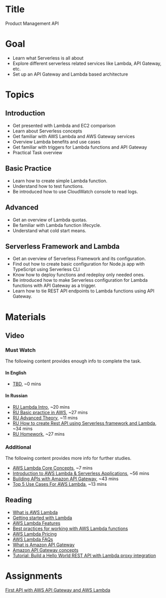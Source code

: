 # Title
Product Management API

# Goal
- Learn what Serverless is all about
- Explore different serverless related services like Lambda, API Gateway, etc.
- Set up an API Gateway and Lambda based architecture

# Topics

## Introduction
- Get presented with Lambda and EC2 comparison  
- Learn about Serverless concepts  
- Get familiar with AWS Lambda and AWS Gateway services
- Overview Lambda benefits and use cases
- Get familiar with triggers for Lambda functions and API Gateway
- Practical Task overview

## Basic Practice
- Learn how to create simple Lambda function.
- Understand how to test functions.
- Be introduced how to use CloudWatch console to read logs.

## Advanced
- Get an overview of Lambda quotas.
- Be familiar with Lambda function lifecycle.
- Understand what cold start means.

## Serverless Framework and Lambda
- Get an overview of Serverless Framework and its configuration.
- Find out how to create basic configuration for Node.js app with TypeScript using Serverless CLI
- Know how to deploy functions and redeploy only needed ones.
- Be introduced how to make Serverless configuration for Lambda functions with API Gateway as a trigger.
- Learn how to tie REST API endpoints to Lambda functions using API Gateway.

# Materials

## Video
### Must Watch

The following content provides enough info to complete the task.

#### In English
- [TBD](https://videoportal.epam.com/), ~0 mins

#### In Russian
- [RU Lambda Intro](https://videoportal.epam.com/playlist/OJM9DLJn/play/GYllynYW), ~20 mins
- [RU Basic practice in AWS](https://videoportal.epam.com/playlist/OJM9DLJn/play/jaNq3j76), ~27 mins
- [RU Advanced Theory](https://videoportal.epam.com/playlist/OJM9DLJn/play/kaE0wK7e), ~11 mins
- [RU How to create Rest API using Serverless framework and Lambda](https://videoportal.epam.com/playlist/OJM9DLJn/play/mYQqE9Yp), ~34 mins
- [RU Homework](https://videoportal.epam.com/playlist/OJM9DLJn/play/OJMqxBJn), ~27 mins

### Additional

The following content provides more info for further studies.
- [AWS Lambda Core Concepts](https://www.youtube.com/watch?v=iUIWG0h2D84), ~7 mins
- [Introduction to AWS Lambda & Serverless Applications](https://www.youtube.com/watch?v=EBSdyoO3goc), ~56 mins
- [Building APIs with Amazon API Gateway](https://www.youtube.com/watch?v=XwfpPEFHKtQ), ~43 mins
- [Top 5 Use Cases For AWS Lambda](https://www.youtube.com/watch?v=K-nnzpgrzwM), ~13 mins

## Reading
- [What is AWS Lambda](https://docs.aws.amazon.com/lambda/latest/dg/welcome.html)
- [Getting started with Lambda](https://docs.aws.amazon.com/lambda/latest/dg/getting-started.html)
- [AWS Lambda Features](https://aws.amazon.com/lambda/features/)
- [Best practices for working with AWS Lambda functions](https://docs.aws.amazon.com/lambda/latest/dg/best-practices.html)
- [AWS Lambda Pricing](https://aws.amazon.com/lambda/pricing/)
- [AWS Lambda FAQs](https://aws.amazon.com/lambda/faqs/)
- [What is Amazon API Gateway](https://docs.aws.amazon.com/apigateway/latest/developerguide/welcome.html)
- [Amazon API Gateway concepts](https://docs.aws.amazon.com/apigateway/latest/developerguide/api-gateway-basic-concept.html)
- [Tutorial: Build a Hello World REST API with Lambda proxy integration](https://docs.aws.amazon.com/apigateway/latest/developerguide/api-gateway-create-api-as-simple-proxy-for-lambda.html)

# Assignments
[First API with AWS API Gateway and AWS Lambda](./task.md)
